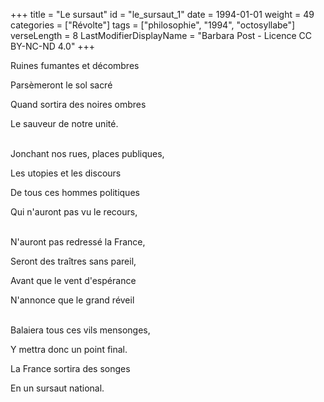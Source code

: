+++
title = "Le sursaut"
id = "le_sursaut_1"
date = 1994-01-01
weight = 49
categories = ["Révolte"]
tags = ["philosophie", "1994", "octosyllabe"]
verseLength = 8
LastModifierDisplayName = "Barbara Post - Licence CC BY-NC-ND 4.0"
+++

Ruines fumantes et décombres

Parsèmeront le sol sacré

Quand sortira des noires ombres

Le sauveur de notre unité.

 \
Jonchant nos rues, places publiques,

Les utopies et les discours

De tous ces hommes politiques

Qui n'auront pas vu le recours,

 \
N'auront pas redressé la France,

Seront des traîtres sans pareil,

Avant que le vent d'espérance

N'annonce que le grand réveil

 \
Balaiera tous ces vils mensonges,

Y mettra donc un point final.

La France sortira des songes

En un sursaut national.
